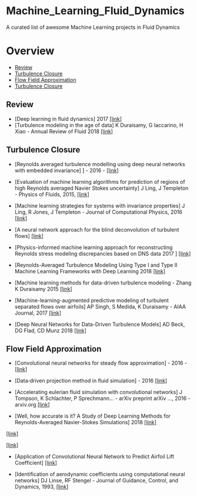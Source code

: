 # Machine_Learning_Fluid_Dynamics
A curated list of awesome Machine Learning projects in Fluid Dynamics

# Overview
- [Review](#review)
- [Turbulence Closure](#turbulence)
- [Flow Field Approximation](#flow)
- [Turbulence Closure](#turbulence)

## Review
- [Deep learning in fluid dynamics] 2017 [[link]](https://www.cambridge.org/core/services/aop-cambridge-core/content/view/F2EDDAB89563DE5157FC4B8342AD9C70/S002211201600803Xa.pdf/div-class-title-deep-learning-in-fluid-dynamics-div.pdf)
- [Turbulence modeling in the age of data] K Duraisamy, G Iaccarino, H Xiao - Annual Review of Fluid  2018 [[link]](
https://www.annualreviews.org/doi/pdf/10.1146/annurev-fluid-010518-040547)
## Turbulence Closure
- [Reynolds averaged turbulence modelling using deep neural networks with embedded invariance]
] - 2016 - [[link]](https://www.cambridge.org/core/services/aop-cambridge-core/content/view/0B280EEE89C74A7BF651C422F8FBD1EB/S0022112016006157a_hi.pdf/_div_class__title__Reynolds_averaged_turbulence_modelling_using_deep_neural_networks_with_embedded_invariance__div_.pdf)

- [Evaluation of machine learning algorithms for prediction of regions of high Reynolds averaged Navier Stokes uncertainty]
J Ling, J Templeton - Physics of Fluids, 2015, [[link]](
https://www.osti.gov/pages/servlets/purl/1235329)
- [Machine learning strategies for systems with invariance properties]
J Ling, R Jones, J Templeton - Journal of Computational Physics, 2016
[[link]](https://www.sciencedirect.com/science/article/pii/S0021999116301309)

- [A neural network approach for the blind deconvolution of turbulent flows]
[[link]](https://www.cambridge.org/core/services/aop-cambridge-core/content/view/210CB96198E054C6C7C5695136E84DE4/S0022112017006371a.pdf/div-class-title-a-neural-network-approach-for-the-blind-deconvolution-of-turbulent-flows-div.pdf)

- [Physics-informed machine learning approach for reconstructing Reynolds stress modeling discrepancies based on DNS data 2017 ]
[[link]](https://arxiv.org/pdf/1606.07987)

- [Reynolds-Averaged Turbulence Modeling Using Type I and Type II Machine Learning Frameworks with Deep Learning 2018 [[link]](https://arxiv.org/pdf/1804.01065)

- [Machine learning methods for data-driven turbulence modeling - Zhang  K Duraisamy 2015 [[link]](https://deepblue.lib.umich.edu/bitstream/handle/2027.42/140521/6.2015-2460.pdf?sequence=1&isAllowed=y)

- [Machine-learning-augmented predictive modeling of turbulent separated flows over airfoils]
AP Singh, S Medida, K Duraisamy - AIAA Journal, 2017 [[link]](https://arxiv.org/pdf/1608.03990)

- [Deep Neural Networks for Data-Driven Turbulence Models]
AD Beck, DG Flad, CD Munz 2018
[[link]](https://www.researchgate.net/profile/David_Flad/publication/325737916_Deep_Neural_Networks_for_Data-Driven_Turbulence_Models/links/5b2605650f7e9b0e374ce02a/Deep-Neural-Networks-for-Data-Driven-Turbulence-Models.pdf)

## Flow Field Approximation


- [Convolutional neural networks for steady flow approximation] - 2016 - [[link]](
https://www.autodeskresearch.com/sites/default/files/ADSK-KDD2016.pdf)

- [Data‐driven projection method in fluid simulation] - 2016 
[[link]](https://onlinelibrary.wiley.com/doi/abs/10.1002/cav.1695)

- [Accelerating eulerian fluid simulation with convolutional networks]
J Tompson, K Schlachter, P Sprechmann… - arXiv preprint arXiv …, 2016 - arxiv.org
[[link]](https://arxiv.org/pdf/1607.03597)


- [Well, how accurate is it? A Study of Deep Learning Methods for Reynolds-Averaged Navier-Stokes Simulations] 2018
[[link]](https://arxiv.org/abs/1810.08217)

[[link]](https://www.tandfonline.com/doi/abs/10.1080/14685248.2017.1334907)

[[link]](https://arxiv.org/pdf/1607.03597)

- [Application of Convolutional Neural Network to Predict Airfoil Lift Coefficient]
[[link]](https://arxiv.org/pdf/1712.10082)

- [Identification of aerodynamic coefficients using computational neural networks]
DJ Linse, RF Stengel - Journal of Guidance, Control, and Dynamics, 1993,
[[link]](http://www.dtic.mil/get-tr-doc/pdf?AD=ADA244711)
